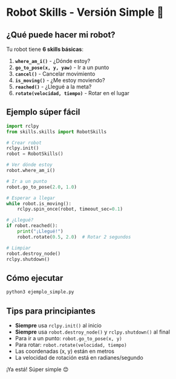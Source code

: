 # Robot Skills - Versión Simple 🤖

## ¿Qué puede hacer mi robot?

Tu robot tiene **6 skills básicas**:

1. **`where_am_i()`** - ¿Dónde estoy?
2. **`go_to_pose(x, y, yaw)`** - Ir a un punto
3. **`cancel()`** - Cancelar movimiento
4. **`is_moving()`** - ¿Me estoy moviendo?
5. **`reached()`** - ¿Llegué a la meta?
6. **`rotate(velocidad, tiempo)`** - Rotar en el lugar

## Ejemplo súper fácil

```python
import rclpy
from skills.skills import RobotSkills

# Crear robot
rclpy.init()
robot = RobotSkills()

# Ver dónde estoy
robot.where_am_i()

# Ir a un punto
robot.go_to_pose(2.0, 1.0)

# Esperar a llegar
while robot.is_moving():
    rclpy.spin_once(robot, timeout_sec=0.1)

# ¿Llegué?
if robot.reached():
    print("¡Llegué!")
    robot.rotate(0.5, 2.0)  # Rotar 2 segundos

# Limpiar
robot.destroy_node()
rclpy.shutdown()
```

## Cómo ejecutar

```bash
python3 ejemplo_simple.py
```

## Tips para principiantes

- **Siempre** usa `rclpy.init()` al inicio
- **Siempre** usa `robot.destroy_node()` y `rclpy.shutdown()` al final
- Para ir a un punto: `robot.go_to_pose(x, y)`
- Para rotar: `robot.rotate(velocidad, tiempo)`
- Las coordenadas (x, y) están en metros
- La velocidad de rotación está en radianes/segundo

¡Ya está! Súper simple 😊
